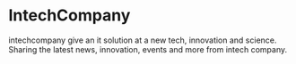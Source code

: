 # IntechCompany
intechcompany give an it solution at a new tech, innovation and science. Sharing the latest news, innovation, events and more from intech company.
